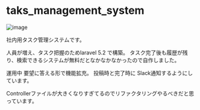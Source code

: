 

# taks_management_system

![image](https://user-images.githubusercontent.com/43558838/47690305-edbe1b00-dc30-11e8-988c-830273878935.jpg)


社内用タスク管理システムです。

人員が増え、タスク把握のためlaravel 5.2 で構築。
タスク完了後も履歴が残り、検索できるシステムが無料だとなかなかなかったので自作しました。

運用中 要望に答える形で機能拡充。
投稿時と完了時に Slack通知するようにしています。

Controllerファイルが大きくなりすぎてるのでリファクタリングやるべきだと思っています。
